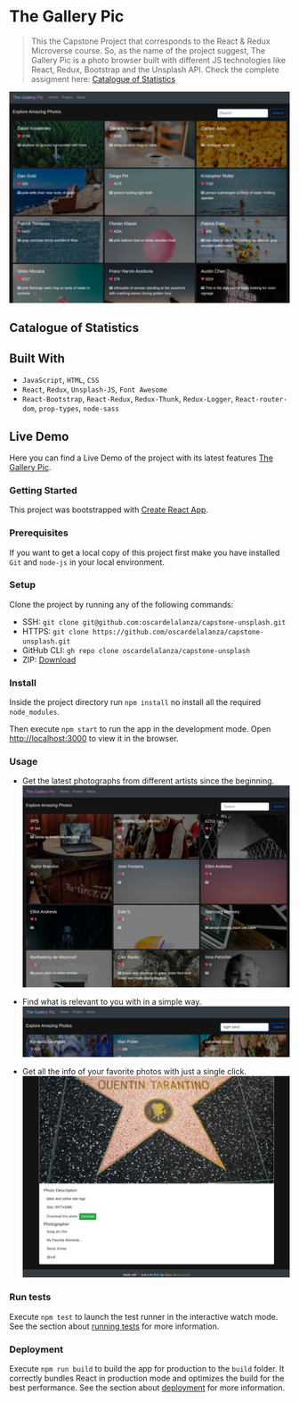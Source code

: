 # The Gallery Pic

> This the Capstone Project that corresponds to the React & Redux Microverse course. So, as the name of the project suggest,
> The Gallery Pic is a photo browser built with different JS technologies like React, Redux, Bootstrap and the Unsplash API.
> Check the complete assigment here: [Catalogue of Statistics](https://www.notion.so/Catalogue-of-Statistics-72446e7fa33c403a9b6a0bc1de5c6cf5#ae194b0436a64e19bcc7ba295302118a)

![screenshot](./screenshots/main.png)

## Catalogue of Statistics

## Built With
- `JavaScript`, `HTML`, `CSS`
- `React`, `Redux`, `Unsplash-JS`, `Font Awesome`
- `React-Bootstrap`, `React-Redux`, `Redux-Thunk`, `Redux-Logger`, `React-router-dom`, `prop-types`, `node-sass`

## Live Demo
Here you can find a Live Demo of the project with its latest features [The Gallery Pic](https://the-gallery-pic.web.app/).

### Getting Started 

This project was bootstrapped with [Create React App](https://github.com/facebook/create-react-app).

### Prerequisites

If you want to get a local copy of this project first make you have installed `Git` and `node-js` in your local environment.

### Setup

Clone the project by running any of the following commands: 
- SSH: `git clone git@github.com:oscardelalanza/capstone-unsplash.git`
- HTTPS: `git clone https://github.com/oscardelalanza/capstone-unsplash.git`
- GitHub CLI: `gh repo clone oscardelalanza/capstone-unsplash`
- ZIP: [Download](https://github.com/oscardelalanza/capstone-unsplash/archive/develop.zip)

### Install

Inside the project directory run `npm install` no install all the required `node_modules`.

Then execute `npm start` to run the app in the development mode.
Open [http://localhost:3000](http://localhost:3000) to view it in the browser.

### Usage

- Get the latest photographs from different artists since the beginning.
![home](./screenshots/home.png)

- Find what is relevant to you with in a simple way.
![search](./screenshots/search.png)

- Get all the info of your favorite photos with just a single click.
![description](./screenshots/description.png)

### Run tests

Execute `npm test` to launch the test runner in the interactive watch mode. See the section about
[running tests](https://facebook.github.io/create-react-app/docs/running-tests) for more information.

### Deployment

Execute `npm run build` to build the app for production to the `build` folder. It correctly bundles React in production
mode and optimizes the build for the best performance. See the section about [deployment](https://facebook.github.io/create-react-app/docs/deployment) for more information.

